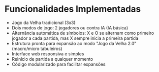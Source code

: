 # Funcionalidades Implementadas

- Jogo da Velha tradicional (3x3)
- Dois modos de jogo: 2 jogadores ou contra IA (IA básica)
- Alternância automática de símbolos: X e O se alternam como primeiro jogador a cada partida, mas X sempre inicia a primeira partida
- Estrutura pronta para expansão ao modo "Jogo da Velha 2.0" (macro/micro tabuleiros)
- Interface web responsiva e simples
- Reinício de partida a qualquer momento
- Código modularizado para facilitar expansões
